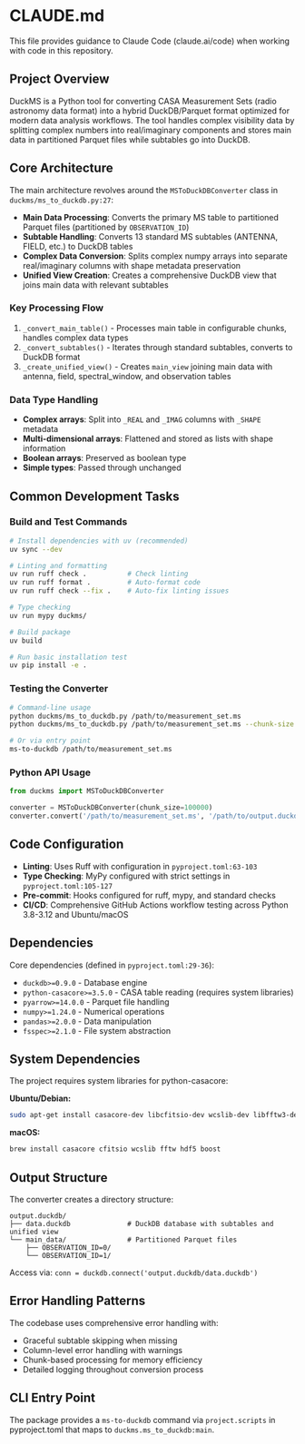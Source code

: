 # CLAUDE.md

This file provides guidance to Claude Code (claude.ai/code) when working with code in this repository.

## Project Overview

DuckMS is a Python tool for converting CASA Measurement Sets (radio astronomy data format) into a hybrid DuckDB/Parquet format optimized for modern data analysis workflows. The tool handles complex visibility data by splitting complex numbers into real/imaginary components and stores main data in partitioned Parquet files while subtables go into DuckDB.

## Core Architecture

The main architecture revolves around the `MSToDuckDBConverter` class in `duckms/ms_to_duckdb.py:27`:

- **Main Data Processing**: Converts the primary MS table to partitioned Parquet files (partitioned by `OBSERVATION_ID`)
- **Subtable Handling**: Converts 13 standard MS subtables (ANTENNA, FIELD, etc.) to DuckDB tables
- **Complex Data Conversion**: Splits complex numpy arrays into separate real/imaginary columns with shape metadata preservation
- **Unified View Creation**: Creates a comprehensive DuckDB view that joins main data with relevant subtables

### Key Processing Flow

1. `_convert_main_table()` - Processes main table in configurable chunks, handles complex data types
2. `_convert_subtables()` - Iterates through standard subtables, converts to DuckDB format
3. `_create_unified_view()` - Creates `main_view` joining main data with antenna, field, spectral_window, and observation tables

### Data Type Handling

- **Complex arrays**: Split into `_REAL` and `_IMAG` columns with `_SHAPE` metadata
- **Multi-dimensional arrays**: Flattened and stored as lists with shape information
- **Boolean arrays**: Preserved as boolean type
- **Simple types**: Passed through unchanged

## Common Development Tasks

### Build and Test Commands

```bash
# Install dependencies with uv (recommended)
uv sync --dev

# Linting and formatting
uv run ruff check .          # Check linting
uv run ruff format .         # Auto-format code
uv run ruff check --fix .    # Auto-fix linting issues

# Type checking
uv run mypy duckms/

# Build package
uv build

# Run basic installation test
uv pip install -e .
```

### Testing the Converter

```bash
# Command-line usage
python duckms/ms_to_duckdb.py /path/to/measurement_set.ms
python duckms/ms_to_duckdb.py /path/to/measurement_set.ms --chunk-size 50000 --verbose

# Or via entry point
ms-to-duckdb /path/to/measurement_set.ms
```

### Python API Usage

```python
from duckms import MSToDuckDBConverter

converter = MSToDuckDBConverter(chunk_size=100000)
converter.convert('/path/to/measurement_set.ms', '/path/to/output.duckdb')
```

## Code Configuration

- **Linting**: Uses Ruff with configuration in `pyproject.toml:63-103`
- **Type Checking**: MyPy configured with strict settings in `pyproject.toml:105-127`
- **Pre-commit**: Hooks configured for ruff, mypy, and standard checks
- **CI/CD**: Comprehensive GitHub Actions workflow testing across Python 3.8-3.12 and Ubuntu/macOS

## Dependencies

Core dependencies (defined in `pyproject.toml:29-36`):
- `duckdb>=0.9.0` - Database engine
- `python-casacore>=3.5.0` - CASA table reading (requires system libraries)
- `pyarrow>=14.0.0` - Parquet file handling
- `numpy>=1.24.0` - Numerical operations
- `pandas>=2.0.0` - Data manipulation
- `fsspec>=2.1.0` - File system abstraction

## System Dependencies

The project requires system libraries for python-casacore:

**Ubuntu/Debian:**
```bash
sudo apt-get install casacore-dev libcfitsio-dev wcslib-dev libfftw3-dev libhdf5-dev libboost-dev
```

**macOS:**
```bash
brew install casacore cfitsio wcslib fftw hdf5 boost
```

## Output Structure

The converter creates a directory structure:
```
output.duckdb/
├── data.duckdb              # DuckDB database with subtables and unified view
└── main_data/               # Partitioned Parquet files
    ├── OBSERVATION_ID=0/
    └── OBSERVATION_ID=1/
```

Access via: `conn = duckdb.connect('output.duckdb/data.duckdb')`

## Error Handling Patterns

The codebase uses comprehensive error handling with:
- Graceful subtable skipping when missing
- Column-level error handling with warnings
- Chunk-based processing for memory efficiency
- Detailed logging throughout conversion process

## CLI Entry Point

The package provides a `ms-to-duckdb` command via `project.scripts` in pyproject.toml that maps to `duckms.ms_to_duckdb:main`.

